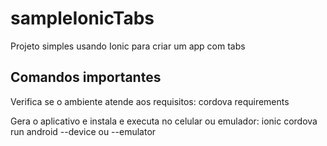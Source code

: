 # sampleIonicTabs
Projeto simples usando Ionic para criar um app com tabs

## Comandos importantes

Verifica se o ambiente atende aos requisitos:
cordova requirements 

Gera o aplicativo e instala e executa no celular ou emulador:
ionic cordova run android --device ou --emulator
